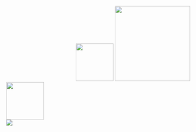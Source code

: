 
 &nbsp; &nbsp; &nbsp; &nbsp; &nbsp; &nbsp; &nbsp; &nbsp;  &nbsp; &nbsp; &nbsp; &nbsp; &nbsp; &nbsp; &nbsp; &nbsp; &nbsp; &nbsp; &nbsp; &nbsp; &nbsp; &nbsp; &nbsp; &nbsp;<image style="height:100px;width:100px;" src="doggy.gif"> <image   style=" height:200px;width:200px;" src="yo.gif"> 
 <image style="height:100px;width:100px;" src="doggy.gif">
 <br>
 <image src="contributions.svg"> 



